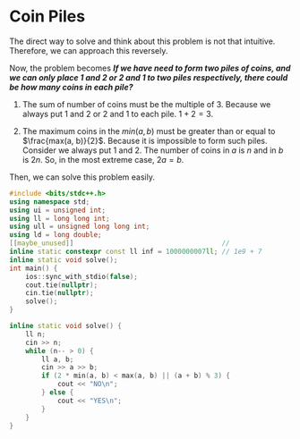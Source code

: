 # Coin Piles

The direct way to solve and think about this problem is not that intuitive. Therefore, we can approach this reversely.

Now, the problem becomes ***If we have need to form two piles of coins, and we can only place 1 and 2 or 2 and 1 to two piles respectively, there could be how many coins in each pile?***

1. The sum of number of coins must be the multiple of $3$. Because we always put 1 and 2 or 2 and 1 to each pile. $1 + 2 = 3$.

2. The maximum coins in the $min(a, b)$ must be greater than or equal to $\frac{max(a, b)}{2}$. Because it is impossible to form such piles. Consider we always put 1 and 2. The number of coins in $a$ is $n$ and in $b$ is $2n$. So, in the most extreme case, $2a = b$.

Then, we can solve this problem easily.

```c++
#include <bits/stdc++.h>
using namespace std;
using ui = unsigned int;
using ll = long long int;
using ull = unsigned long long int;
using ld = long double;
[[maybe_unused]]                                     //
inline static constexpr const ll inf = 1000000007ll; // 1e9 + 7
inline static void solve();
int main() {
    ios::sync_with_stdio(false);
    cout.tie(nullptr);
    cin.tie(nullptr);
    solve();
}

inline static void solve() {
    ll n;
    cin >> n;
    while (n-- > 0) {
        ll a, b;
        cin >> a >> b;
        if (2 * min(a, b) < max(a, b) || (a + b) % 3) {
            cout << "NO\n";
        } else {
            cout << "YES\n";
        }
    }
}
```
